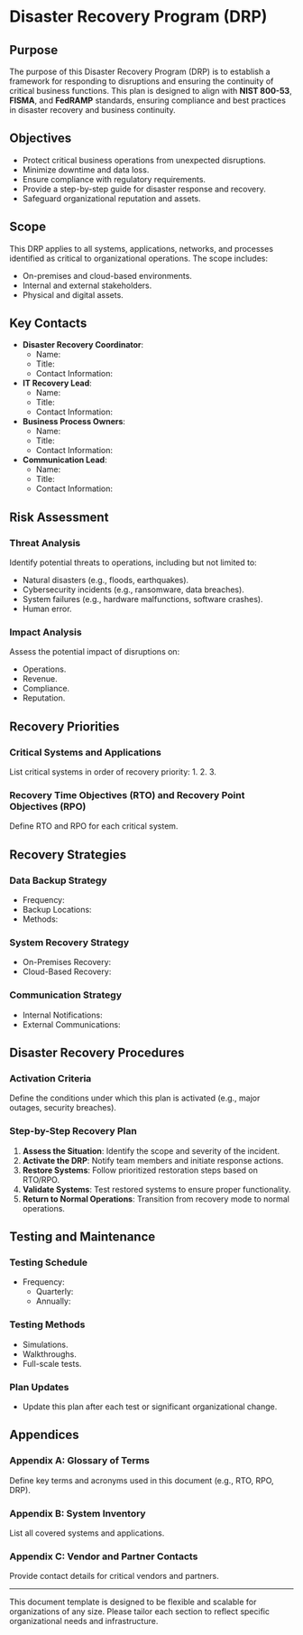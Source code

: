 # Disaster Recovery Program (DRP)

## Purpose
The purpose of this Disaster Recovery Program (DRP) is to establish a framework for responding to disruptions and ensuring the continuity of critical business functions. This plan is designed to align with **NIST 800-53**, **FISMA**, and **FedRAMP** standards, ensuring compliance and best practices in disaster recovery and business continuity.

## Objectives
- Protect critical business operations from unexpected disruptions.
- Minimize downtime and data loss.
- Ensure compliance with regulatory requirements.
- Provide a step-by-step guide for disaster response and recovery.
- Safeguard organizational reputation and assets.

## Scope
This DRP applies to all systems, applications, networks, and processes identified as critical to organizational operations. The scope includes:
- On-premises and cloud-based environments.
- Internal and external stakeholders.
- Physical and digital assets.

## Key Contacts
- **Disaster Recovery Coordinator**:
  - Name:
  - Title:
  - Contact Information:
- **IT Recovery Lead**:
  - Name:
  - Title:
  - Contact Information:
- **Business Process Owners**:
  - Name:
  - Title:
  - Contact Information:
- **Communication Lead**:
  - Name:
  - Title:
  - Contact Information:

## Risk Assessment
### Threat Analysis
Identify potential threats to operations, including but not limited to:
- Natural disasters (e.g., floods, earthquakes).
- Cybersecurity incidents (e.g., ransomware, data breaches).
- System failures (e.g., hardware malfunctions, software crashes).
- Human error.

### Impact Analysis
Assess the potential impact of disruptions on:
- Operations.
- Revenue.
- Compliance.
- Reputation.

## Recovery Priorities
### Critical Systems and Applications
List critical systems in order of recovery priority:
1. 
2. 
3. 

### Recovery Time Objectives (RTO) and Recovery Point Objectives (RPO)
Define RTO and RPO for each critical system.

## Recovery Strategies
### Data Backup Strategy
- Frequency:
- Backup Locations:
- Methods:

### System Recovery Strategy
- On-Premises Recovery:
- Cloud-Based Recovery:

### Communication Strategy
- Internal Notifications:
- External Communications:

## Disaster Recovery Procedures
### Activation Criteria
Define the conditions under which this plan is activated (e.g., major outages, security breaches).

### Step-by-Step Recovery Plan
1. **Assess the Situation**: Identify the scope and severity of the incident.
2. **Activate the DRP**: Notify team members and initiate response actions.
3. **Restore Systems**: Follow prioritized restoration steps based on RTO/RPO.
4. **Validate Systems**: Test restored systems to ensure proper functionality.
5. **Return to Normal Operations**: Transition from recovery mode to normal operations.

## Testing and Maintenance
### Testing Schedule
- Frequency:
  - Quarterly:
  - Annually:

### Testing Methods
- Simulations.
- Walkthroughs.
- Full-scale tests.

### Plan Updates
- Update this plan after each test or significant organizational change.

## Appendices
### Appendix A: Glossary of Terms
Define key terms and acronyms used in this document (e.g., RTO, RPO, DRP).

### Appendix B: System Inventory
List all covered systems and applications.

### Appendix C: Vendor and Partner Contacts
Provide contact details for critical vendors and partners.

---

This document template is designed to be flexible and scalable for organizations of any size. Please tailor each section to reflect specific organizational needs and infrastructure.
